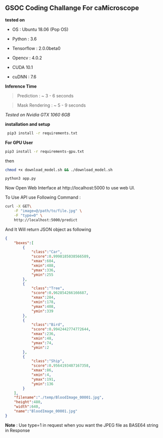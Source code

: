 ## GSOC Coding Challange For caMicroscope

**tested on**
+ OS : Ubuntu 18.06 (Pop OS)
  
+ Python : 3.6

+ Tensorflow : 2.0.0beta0

+ Opencv : 4.0.2

+ CUDA 10.1

+ cuDNN : 7.6
  
**Inference Time**

> Prediction : ~ 3 - 6 seconds

> Mask Rendering : ~ 5 - 9 seconds

*Tested on Nvidia GTX 1060 6GB*

**installation and setup**

```bash
 pip3 install -r requirements.txt
```

**For GPU User**

```bash
pip3 install -r requirements-gpu.txt
``` 
 then

```bash
chmod +x download_model.sh && ./download_model.sh

python3 app.py
```

Now Open Web Interface at http://localhost:5000 to use web UI.

To Use API use Following Command : 

```bash
curl -X GET\
    -F "image=@/path/to/file.jpg" \
    -F "type=0" \
    http://localhost:5000/predict
```

And It Will return JSON object as following 

```json
{
    "boxes":[
        {
            "class":"Car",
            "score":0.9998185038566589,
            "xmax":604,
            "xmin":488,
            "ymax":336,
            "ymin":255
        },
        {
            "class":"Tree",
            "score":0.962854266166687,
            "xmax":284,
            "xmin":178,
            "ymax":408,
            "ymin":339
        },
        {
            "class":"Bird",
            "score":0.9942442774772644,
            "xmax":236,
            "xmin":48,
            "ymax":74,
            "ymin":2
        },
        {
            "class":"Ship",
            "score":0.9564193487167358,
            "xmax":86,
            "xmin":4,
            "ymax":191,
            "ymin":136
        }
    ],
    "filename":"./temp/BloodImage_00001.jpg",
    "height":480,
    "width":640,
    "name":"BloodImage_00001.jpg"
}
```

**Note** : Use type=1 in request when you want the JPEG file as BASE64 string in Response